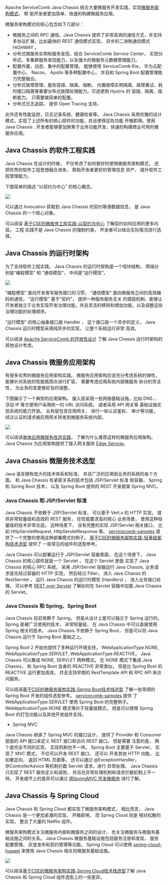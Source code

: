 Apache ServiceComb Java Chassis 结合大量微服务开发实践，实现[微服务架构模式](https://microservices.io/patterns/microservice-chassis.html)， 帮
助开发者更加简单、快速的构建微服务应用。

微服务架构模式的核心包含如下几部分：

* 微服务之间的 RPC 通信。Java Chassis 提供了非常高效的通信方式，并支持多协议扩展，比如最快的 REST 通信模式实现， 异步的二进制通信模式 HIGHWAY 。 
* 分布式微服务实例和服务发现。结合 ServiceComb Service Center， 实现分布式、多集群服务发现能力，以及强大的微服务元数据管理能力。
* 配置外置，动态、集中的配置管理。 能够使用 ServiceComb Kie， 华为云配置中心、 Nacos、 Apollo 等多种配置中心， 并且和 Spring Boot
    配置管理能力完整融合。  
* 分布式故障管理，服务容错、隔离、熔断。 内置故障实例隔离、故障重试、耗时接口隔离等重要分布式故障处理能力。可选使用 Hystrix 的
    容错、隔离、熔断能力， 只需要做简单的配置。
* 分布式日志追踪。 提供 Open Tracing 支持。  

此外还有性能监控，日志记录系统、健康检查等。 Java Chassis 采用优雅的设计模式，实现了上述所有的核心部件的功能，并且使得这些功能
开箱即用。使用 Java Chassis , 开发者能够更加聚焦于业务功能开发，快速的构建商业可用的微服务应用。 

## Java Chassis 的软件工程实践

Java Chassis 在设计的时候， 不仅考虑了如何更好的使用微服务架构模式， 还把优秀的软件工程思想融合进来， 帮助开发者更好的管理信息
资产， 提升软件工程管理能力。 

下图简单的描述 “以契约为中心” 的核心概念。 

![](software-enginerring.png) 

可以通过 Invocation 获取到 Java Chassis 的契约等源数据信息， 是 Java Chassis 的一个核心对象。 

可以阅读 [基于CSE的微服务工程实践-以契约为中心](https://bbs.huaweicloud.com/blogs/113640) 了解契约如何应用的更多内容。 工程
实践不是 Java Chassis 的强制约束， 开发者可以结合实际情况进行选择。 

## Java Chassis 的运行时架构

为了支持软件工程实践， Java Chassis 的运行时架构是一个哑铃结构， 两端分别是“编程模型” 和 “通信模型”， 中间是“运行模型”。 

![](runtime-model.png)

“编程模型” 面向开发者写服务接口的习惯， “通信模型” 面向微服务之间的高效编码和通信， “运行模型” 基于“契约”， 提供一种服务服务无关
的插拔机制，能够让开发者独立于业务实现开发治理功能，并且灵活的移除和增加功能，以及调整这些治理功能的处理顺序。 

“运行模型” 的核心抽象接口是 Handler ， 这个接口是一个异步的定义， Java Chassis 运行时模型采用纯异步的实现， 让整个系统运行非常
高效。 

可以阅读 [Apache ServiceComb 的开放性设计](http://servicecomb.apache.org/cn/docs/open-design/) 了解 Java Chassis 运行时架构的其他设计考虑。 

## Java Chassis 微服务应用架构

有很多优秀的微服务应用架构实践。 微服务应用架构应该充分考虑系统的弹性， 能够针对系统的性能瓶颈点进行扩容， 需要考虑应用系统内部微服务
拆分的灵活性， 为业务的变更做好及时调整。 

下图展示了一个典型的应用架构。 接入层采用一些网络基础设施，比如 DNS ， 浮动 IP 等方便用户采用统一的 URL 访问系统， 或者采用 API 网关等
基础设施实现系统的能力开放。 业务层包含应用网关， 进行一些认证鉴权、 审计等功能， 经过认证的请求被应用网关转发到微服务系统内部。 

![](application-architect.png)

可以阅读[单体应用微服务改造实践](https://bbs.huaweicloud.com/blogs/101611)， 了解为什么推荐这样的微服务应用架构。 Java Chassis
为应用架构提供了接入网关服务 [Edge Servcie](../edge/by-servicecomb-sdk.md)。 

## Java Chassis 微服务技术选型

Java 语言拥有庞大的技术体系和标准， 并且广泛的应用到业务的系统的各个方面。 和 Java Chassis 有紧密关系的技术包括 JSP/Servlet 标准
和容器， Spring 和 Spring Boot 技术， 以及 Spring Boot 提供的 REST 开发框架 Spring MVC。 

### Java Chassis 和 JSP/Servlet 标准

Java Chassis 不依赖于 JSP/Servlet 标准， 可以基于 Vert.x 的 HTTP 实现， 提供非常轻量级和高效的 REST 服务， 在性能要求高的核心
业务场景， 使用这种轻量级的技术非常合适。 这种场景下， 没有完整的实现 JSP/Servlet 相关接口， 比如 HttpServletRequest, 
HttpServletResponse 等。 [servicecomb-samples](https://github.com/apache/servicecomb-samples/tree/master/porter_lightweight) 
提供了一个完整的使用这种部署模式的例子。 [基于CSE的微服务架构实践-轻量级架构技术选型](https://bbs.huaweicloud.com/blogs/101875) 提供了
一些常见的组件的选型参考。 

Java Chassis 可以部署运行于 JSP/Servlet 容器里面， 在这个场景下， Java Chassis 的核心部件就是一个 Servlet ， 在这个 Servlet 里面
实现了 Java Chassis 的核心 RPC 系统。 采用 JSP/Servlet 容器运行 Java Chassis, 业务请求首先经过容器的 HTTP 实现， 然后经过 Filter， 
进入 Java Chassis 的 RestServlet ， 运行 Java Chassis 的运行时模型 (Handlers) ， 进入业务接口处理。 可以参考 
[REST over Servlet](../transports/rest-over-servlet.md) 了解如何在 Servlet 容器中加载 Java Chassis 的 Servlet。  

### Java Chassis 和 Spring、Spring Boot

 Java Chassis 目前依赖于 Spring， 但是从设计上是可以独立于 Spring 运行的。 Spring 是被广泛使用的技术， 非常轻量级， 
 在 Java Chassis 中可以直接使用 Spring 相关的技术。 Java Chassis 不依赖于 Spring Boot， 但是可以将 Java Chassis 运行于 Spring 
 Boot 基础之上。 
 
 Spring Boot 2 开始也提供了多种运行环境支持， WebApplicationType.NONE, WebApplicationType.SERVLET, WebApplicationType.REACTIVE， 
 Java Chassis 可以集成 NONE, SERVLET 两种模式。 在 NONE 模式下集成 Java Chassis， 和 Spring Boot 自身的  REACTIVE 非常类似，
 但是比 Spring Boot 的 REACTIVE 运行更加高效， 并且支持早期的 RestTemplate API 和 RPC API 来访问服务。 
 
 可以阅读[基于CSE的微服务架构实践-Spring Boot技术栈选型](https://bbs.huaweicloud.com/blogs/115961) 了解一些常用的 Spring Boot
 开发的组件选型参考。 [servicecomb-samples](https://github.com/apache/servicecomb-samples/tree/master/porter_springboot) 提供
 了 WebApplicationType.SERVLET 使用 Spring Boot 的完整例子。 
 WebApplicationType.NONE 模式等价于轻量级模式， 但是可以使用 Spring Boot 的打包功能以及其他开发组件支持。 

 * Spring MVC 
 
 Java Chassis 继承了 Spring MVC 的接口设计， 提供了 Provider 和 Consumer 层面的 API 接口来定义 REST 接口和访问 REST 接口。 但是需要
 注意的是， 两个是完全不同的实现， 实现机制也不一样。 Spring Boot 主要基于 Servlet， 实现了 MVC 模式， 不仅可以开发 REST 接口， 还可以
 开发其他 HTTP 功能， 比如重定向， 返回 HTML 页面等， 还可以通过 @ExceptionHandler， @ControllerAdvice 等机制拦截 Servlet 请求，进行
 异常处理。 Java Chassis 只实现了 REST 服务定义和调用， 并且在异常处理机制和请求拦截机制上不一样。 开发细节上的差异可以通过
 [用SpringMVC 开发微服务](../build-provider/springmvc.md) 进行了解。  

## Java Chassis 与 Spring Cloud 

Java Chassis 和 Spring Cloud 都实现了微服务架构模式， 相比而言， Java Chassis 是一个更加紧凑的实现， 开箱即用， 而 Spring Cloud 则是
相对松散的实现， 整合了大量的 Netflix 组件。 

微服务架构模式关注微服务内部和微服务之间的设计， 也关注微服务与微服务基础设施之间的关系。 Java Chassis 微服务基础设施包括服务注册和发现，
服务配置管理， 灰度发布和契约管理等功能。 Spring Cloud 可以使用 [spring-cloud-huawei](https://github.com/huaweicloud/spring-cloud-huawei) 
来使用 Java Chassis 相关的微服务基础设施。 

![](spring-cloud-servicecomb.png)

可以阅读[基于CSE的微服务架构实践-Spring Cloud技术栈选型](https://bbs.huaweicloud.com/blogs/115718)了解 Java Chassis
和 Spring Cloud 组件选型上的一些差异。 

